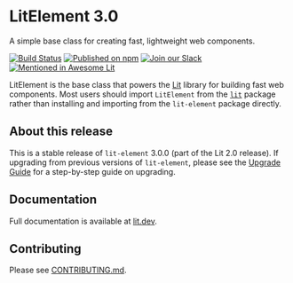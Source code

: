 # LitElement 3.0

A simple base class for creating fast, lightweight web components.

[![Build Status](https://github.com/lit/lit/workflows/Tests/badge.svg)](https://github.com/lit/lit/actions?query=workflow%3ATests)
[![Published on npm](https://img.shields.io/npm/v/lit-element/next)](https://www.npmjs.com/package/lit-element)
[![Join our Slack](https://img.shields.io/badge/slack-join%20chat-4a154b.svg)](https://www.polymer-project.org/slack-invite)
[![Mentioned in Awesome Lit](https://awesome.re/mentioned-badge.svg)](https://github.com/web-padawan/awesome-lit)

LitElement is the base class that powers the [Lit](https://lit.dev) library for building fast web components. Most users should import `LitElement` from the [`lit`](https://www.npmjs.com/package/lit) package rather than installing and importing from the `lit-element` package directly.

## About this release

This is a stable release of `lit-element` 3.0.0 (part of the Lit 2.0 release). If upgrading from previous versions of `lit-element`, please see the [Upgrade Guide](https://lit.dev/docs/releases/upgrade/) for a step-by-step guide on upgrading.

## Documentation

Full documentation is available at [lit.dev](https://lit.dev).

## Contributing

Please see [CONTRIBUTING.md](./CONTRIBUTING.md).
